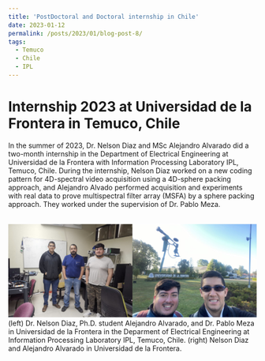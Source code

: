```yaml
---
title: 'PostDoctoral and Doctoral internship in Chile'
date: 2023-01-12
permalink: /posts/2023/01/blog-post-8/
tags:
  - Temuco
  - Chile
  - IPL
---
```


Internship 2023 at Universidad de la Frontera in Temuco, Chile
======

In the summer of 2023, Dr. Nelson Diaz and MSc Alejandro Alvarado did a two-month internship in the Department of Electrical Engineering at Universidad de la Frontera with Information Processing Laboratory IPL, Temuco, Chile. During the internship, Nelson Diaz worked on a new coding pattern for 4D-spectral video acquisition using a 4D-sphere packing approach, and Alejandro Alvado performed acquisition and experiments with real data to prove multispectral filter array (MSFA) by a sphere packing approach. They worked under the supervision of Dr. Pablo Meza.



<br/><img src='/images/internship2023.jpg'>
(left) Dr. Nelson Diaz, Ph.D. student Alejandro Alvarado, and Dr. Pablo Meza in Universidad de la Frontera in the Deparment of Electrical Engineering at Information Processing Laboratory IPL, Temuco, Chile. (right) Nelson Diaz and Alejandro Alvarado in Universidad de la Frontera.
